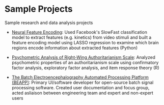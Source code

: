 # Sample Projects
Sample research and data analysis projects

- [Neural Feature Encoding](https://github.com/neurohackademy/feature-encoding): Used Facebook's SlowFast classification model to extract features (e.g. kinetics) from video stimuli and built a feature encoding model using LASSO regression to examine which brain regions encode information about extracted features (Python)

- [Psychometric Analysis of Right-Wing Authoritarianism Scale](https://github.com/asmendezleal/sample_projects/blob/master/Psychometric_Analysis_of_Right-Wing_Authoritarianism_Scale.ipynb "Psychometric Analysis of Right-Wing Authoritarianism Scale"): Analyzed psychometric properties of an authoritarianism scale using confirmatory factor analysis, exploratory factor analysis, and item response theory (R)

- [The Batch Electroencephalography Automated Processing Platform (BEAPP)](https://github.com/lcnbeapp/beapp): Primary UI/software developer for open-source batch signal processing software. Created user documentation and focus group, acted asliaison between engineering team and expert and non-expert users

